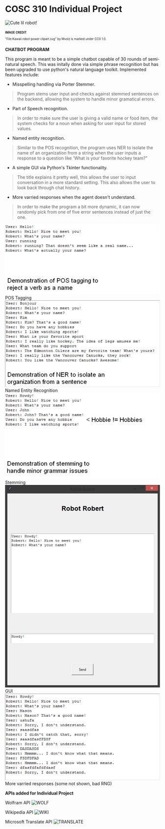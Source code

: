 # COSC 310 Individual Project

![Cute lil robot!](https://upload.wikimedia.org/wikipedia/commons/7/75/Kawaii_robot_power_clipart.svg)

<sub><sup>**IMAGE CREDIT**</sub></sup><br>
<sub><sup>"File:Kawaii robot power clipart.svg" by Mvolz is marked under CC0 1.0.</sub></sup>

**CHATBOT PROGRAM**

This program is meant to be a simple chatbot capable of 30 rounds of semi-natural speech. This was initally done via simple phrase recognition but has been upgraded to use python's natural language toolkit. Implemented features include:

- Misspelling handling via Porter Stemmer.
> Program stems user input and checks against stemmed sentences on the backend, allowing the system to handle minor gramatical errors.

- Part of Speech recognition.
> In order to make sure the user is giving a valid name or food item, the system checks for a noun when asking for user input for stored values.

- Named entity recognition.
> Similar to the POS recognition, the program uses NER to isolate the name of an organization from a string when the user inputs a response to a question like 'What is your favorite hockey team?"

- A simple GUI via Python's Tkinter functionality.
> The title explains it pretty well, this allows the user to input conversation in a more standard setting. This also allows the user to look back through chat history.

- More varried responses when the agent doesn't understand.
> In order to make the program a bit more dynamic, it can now randomly pick from one of five error sentences instead of just the one.


![POS](https://github.com/COSC-310-Group-24/Assignment-2/blob/main/Images/pos.png?raw=true "Demonstration of POS tagging")
POS Tagging
![NER](https://github.com/COSC-310-Group-24/Assignment-2/blob/main/Images/ner.png?raw=true "Demonstration of Named Entity Recognition")
Named Entity Recognition
![STEM](https://github.com/COSC-310-Group-24/Assignment-2/blob/main/Images/stem.png?raw=true "Demonstration of Porter Stemmer")
Stemming
![GUI](https://github.com/COSC-310-Group-24/Assignment-2/blob/main/Images/gui.png?raw=true "Demonstration of GUI")
GUI
![RANDOM](https://github.com/COSC-310-Group-24/Assignment-2/blob/main/Images/random.png?raw=true "Demonstration of Responses")
More varried responses (some not shown, bad RNG)

**APIs added for Individual Project**

Wolfram API
![WOLF](https://github.com/COSC-310-Group-24/Assignment-2/blob/main/Images/wolf.png?raw=true "Wolfram API")

Wikipedia API
![WIKI](https://github.com/COSC-310-Group-24/Assignment-2/blob/main/Images/wiki.png?raw=true "Wikipedia API")

Microsoft Translate API
![TRANSLATE](https://github.com/COSC-310-Group-24/Assignment-2/blob/main/Images/translate.png?raw=true "Microsoft Translate API")
